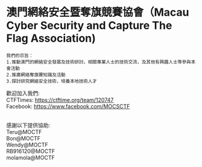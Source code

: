 # 澳門網絡安全暨奪旗競賽協會（Macau Cyber Security and Capture The Flag Association)
```
我們的宗旨：
1.推動澳門的網絡安全發展及技術研討，相關專業人士的技術交流，及其他有興趣人士等參與本會活動 
2.推廣網絡奪旗賽知識及活動 
3.探討研究網絡安全技術，培養本地技術人才
```

歡迎加入我們:</br>
CTFTimes: https://ctftime.org/team/120747</br>
Facebook: https://www.facebook.com/MOCSCTF


</br>
感謝以下提供協助:</br>
Teru@MOCTF</br>
Bon@MOCTF</br>
Wendy@MOCTF</br>
RB916120@MOCTF</br>
molamola@MOCTF</br>
